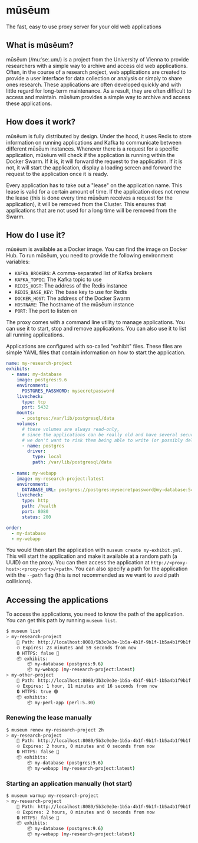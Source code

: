 # mūsēum
The fast, easy to use proxy server for your old web applications

## What is mūsēum?
mūsēum (/muːˈseː.um/) is a project from the University of Vienna to provide researchers with a simple way to archive and access old web applications. Often, in the course of a research project, web applications are created to provide a user interface for data collection or analysis or simply to share ones research. These applications are often developed quickly and with little regard for long-term maintenance. As a result, they are often difficult to access and maintain. mūsēum provides a simple way to archive and access these applications.

## How does it work?
mūsēum is fully distributed by design. Under the hood, it uses Redis to store information on running applications and Kafka to communicate between different mūsēum instances. Whenever there is a request for a specific application, mūsēum will check if the application is running within the Docker Swarm. If it is, it will forward the request to the application. If it is not, it will start the application, display a loading screen and forward the request to the application once it is ready. 

Every application has to take out a "lease" on the application name. This lease is valid for a certain amount of time. If the application does not renew the lease (this is done every time mūsēum receives a request for the application), it will be removed from the Cluster. This ensures that applications that are not used for a long time will be removed from the Swarm.

## How do I use it?
mūsēum is available as a Docker image. You can find the image on Docker Hub. To run mūsēum, you need to provide the following environment variables:

* `KAFKA_BROKERS`: A comma-separated list of Kafka brokers
* `KAFKA_TOPIC`: The Kafka topic to use
* `REDIS_HOST`: The address of the Redis instance
* `REDIS_BASE_KEY`: The base key to use for Redis
* `DOCKER_HOST`: The address of the Docker Swarm
* `HOSTNAME`: The hostname of the mūsēum instance
* `PORT`: The port to listen on

The proxy comes with a command line utility to manage applications. You can use it to start, stop and remove applications. You can also use it to list all running applications.

Applications are configured with so-called "exhibit" files. These files are simple YAML files that contain information on how to start the application.

```yaml
name: my-research-project
exhibits:
  - name: my-database
    image: postgres:9.6
    environment:
      POSTGRES_PASSWORD: mysecretpassword
    livecheck:
      type: tcp
      port: 5432
    mounts:
      - postgres:/var/lib/postgresql/data
    volumes:
      # these volumes are always read-only, 
      # since the applications can be really old and have several security vulnerabilities,
      # we don't want to risk them being able to write (or possibly delete) any data
      - name: postgres
        driver:
          type: local
          path: /var/lib/postgresql/data
      
  - name: my-webapp
    image: my-research-project:latest
    environment:
      DATABASE_URL: postgres://postgres:mysecretpassword@my-database:5432/postgres
    livecheck:
      type: http
      path: /health
      port: 8080
      status: 200

order:
  - my-database
  - my-webapp
```

You would then start the application with `museum create my-exhibit.yml`. This will start the application and make it available at a random path (a UUID) on the proxy. You can then access the application at `http://<proxy-host>:<proxy-port>/<path>`. You can also specify a path for the application with the `--path` flag (this is not recommended as we want to avoid path collisions).

## Accessing the applications

To access the applications, you need to know the path of the application. You can get this path by running `museum list`. 

```bash
$ museum list
> my-research-project
    🚗 Path: http://localhost:8080/5b3c0e3e-1b5a-4b1f-9b1f-1b5a4b1f9b1f
    ⏲ Expires: 23 minutes and 59 seconds from now
    🔒 HTTPS: false 🔴
    📦 exhibits:
        📦 my-database (postgres:9.6)
        📦 my-webapp (my-research-project:latest)
> my-other-project
    🚗 Path: http://localhost:8080/3b3c0e3e-1b5a-4b1f-9b1f-1b5a4b1f9b1f
    ⏲ Expires: 1 hour, 11 minutes and 16 seconds from now
    🔒 HTTPS: true 🟢
    📦 exhibits:
        📦 my-perl-app (perl:5.30)
```

### Renewing the lease manually
```bash
$ museum renew my-research-project 2h
> my-research-project
    🚗 Path: http://localhost:8080/5b3c0e3e-1b5a-4b1f-9b1f-1b5a4b1f9b1f
    ⏲ Expires: 2 hours, 0 minutes and 0 seconds from now
    🔒 HTTPS: false 🔴
    📦 exhibits:
        📦 my-database (postgres:9.6)
        📦 my-webapp (my-research-project:latest)
```

### Starting an application manually (hot start)
```bash
$ museum warmup my-research-project
> my-research-project
    🚗 Path: http://localhost:8080/5b3c0e3e-1b5a-4b1f-9b1f-1b5a4b1f9b1f
    ⏲ Expires: 2 hours, 0 minutes and 0 seconds from now
    🔒 HTTPS: false 🔴
    📦 exhibits:
        📦 my-database (postgres:9.6)
        📦 my-webapp (my-research-project:latest)
```
